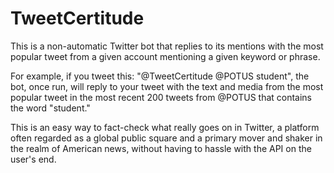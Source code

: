 # TweetCertitude
This is a non-automatic Twitter bot that replies to its mentions with the most popular tweet from a given account mentioning a given keyword or phrase.

For example, if you tweet this: "@TweetCertitude @POTUS student", the bot, once run, will reply to your tweet with the text and media from the most popular tweet in the most recent 200 tweets from @POTUS that contains the word "student."

This is an easy way to fact-check what really goes on in Twitter, a platform often regarded as a global public square and a primary mover and shaker in the realm of American news, without having to hassle with the API on the user's end.
